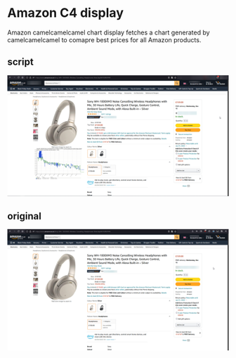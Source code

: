 # Amazon C4 display

Amazon camelcamelcamel chart display fetches a chart generated by camelcamelcamel to comapre best prices for all Amazon products.

## script

![Script](./script.png "Script effect example")


## original
![Original](./original.png "Original amazon")
